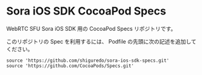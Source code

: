 # Sora iOS SDK CocoaPod Specs

WebRTC SFU Sora iOS SDK 用の CocoaPod Specs リポジトリです。

このリポジトリの Spec を利用するには、 Podfile の先頭に次の記述を追加してください。

```
source 'https://github.com/shiguredo/sora-ios-sdk-specs.git'
source 'https://github.com/CocoaPods/Specs.git'
```

